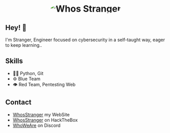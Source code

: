 <h1 align="center">
  <img src="https://i.imgur.com/PYTpXSh.gif" style="border-radius: 100%" alt="Whos Stranger" />
</h1>

## Hey! 👋
I'm Stranger, Engineer focused on cybersecurity in a self-taught way, eager to keep learning..

## Skills
- 👨‍💻 Python, Git
- ⚙️ Blue Team
- 👁️ Red Team, Pentesting Web

## Contact
- [WhosStranger](https://whosstranger.github.io/) my WebSite
- [WhosStranger](https://app.hackthebox.com/profile/805901) on HackTheBox
- [WhoWeAre](https://discord.gg/guJrpySjJZ) on Discord
